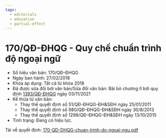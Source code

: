 ```yaml
---
tags:
  - editorials
  - education
  - partial-effect
---
```

# 170/QĐ-ĐHQG - Quy chế chuẩn trình độ ngoại ngữ

- Số hiệu văn bản: 170/QĐ-ĐHQG
- Ngày ban hành: 27/02/2018 
- Khóa áp dụng: Tất cả từ khóa 2018
- Đã được sửa đổi bởi văn bản/Sửa đổi văn bản: Bãi bỏ chương II bởi quy định [1393/QĐ-ĐHQG](1393-QD-DHQG.md) ngày 03/11/2021
- Kế thừa từ văn bản:
    - Thay thế quyết định số 51/QĐ-ĐHQG-ĐH&SĐH ngày 25/01/2011
    - Thay thế quyết định số 980/QĐ-ĐHQG-ĐH&SĐH ngày 30/8/2013
    - Thay thế quyết định số 1298/QĐ-ĐHQG-ĐH&SĐH ngày 13/10/2015
- Tình trạng: Đang có hiệu lực.

Tải về quyết định: [170-QD-DHQG-chuan-trinh-do-ngoai-ngu.pdf](../files/2023QuyDinhMaster/170-QD-DHQG-chuan-trinh-do-ngoai-ngu.pdf)